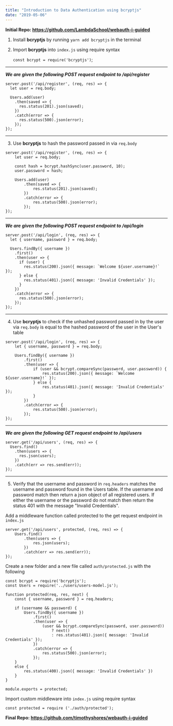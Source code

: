 ```yaml
---
title: "Introduction to Data Authentication using bcryptjs"
date: "2019-05-06"
---
```


**Initial Repo: https://github.com/LambdaSchool/webauth-i-guided**


1. Install **bcryptjs** by running `yarn add bcryptjs` in the terminal
2. Import **bcryptjs** into `index.js` using require syntax 
   
    `const bcrypt = require('bcryptjs')`;

---

***We are given the following POST request endpoint to /api/register***

```
server.post('/api/register', (req, res) => {
  let user = req.body;

  Users.add(user)
    .then(saved => {
      res.status(201).json(saved);
    })
    .catch(error => {
      res.status(500).json(error);
    });
});
```

---

3. Use **bcryptjs** to hash the password passed in via `req.body`

```
server.post('/api/register', (req, res) => {
    let user = req.body;

    const hash = bcrypt.hashSync(user.password, 10);
    user.password = hash;

    Users.add(user)
        .then(saved => {
            res.status(201).json(saved);
        })
        .catch(error => {
            res.status(500).json(error);
        });
});
```

---

***We are given the following POST request endpoint to /api/login***

```
server.post('/api/login', (req, res) => {
  let { username, password } = req.body;

  Users.findBy({ username })
    .first()
    .then(user => {
      if (user) {
        res.status(200).json({ message: `Welcome ${user.username}!` });
      } else {
        res.status(401).json({ message: 'Invalid Credentials' });
      }
    })
    .catch(error => {
      res.status(500).json(error);
    });
});
```

---

4. Use **bcryptjs** to check if the unhashed password passed in by the user via `req.body` is equal to the hashed password of the user in the User's table

```
server.post('/api/login', (req, res) => {
    let { username, password } = req.body;

    Users.findBy({ username })
        .first()
        .then(user => {
            if (user && bcrypt.compareSync(password, user.password)) {
                res.status(200).json({ message: `Welcome ${user.username}!` });
            } else {
                res.status(401).json({ message: 'Invalid Credentials' });
            }
        })
        .catch(error => {
            res.status(500).json(error);
        });
});
```

---

***We are given the following GET request endpoint to /api/users***

```
server.get('/api/users', (req, res) => {
  Users.find()
    .then(users => {
      res.json(users);
    })
    .catch(err => res.send(err));
});
```

---


5. Verify that the username and password in `req.headers` matches the username and password found in the Users table. If the username and password match then return a json object of all registered users. If either the username or the password do not match then return the status 401 with the message "Invalid Credentials".


Add a middleware function called protected to the get request endpoint in `index.js`

```
server.get('/api/users', protected, (req, res) => {
    Users.find()
        .then(users => {
            res.json(users);
        })
        .catch(err => res.send(err));
});
```

Create a new folder and a new file called `auth/protected.js` with the following 

```
const bcrypt = require('bcryptjs');
const Users = require('../users/users-model.js');

function protected(req, res, next) {
    const { username, password } = req.headers;

    if (username && password) {
        Users.findBy({ username })
            .first()
            .then(user => {
                (user && bcrypt.compareSync(password, user.password))
                    ? next()
                    : res.status(401).json({ message: 'Invalid Credentials' });
            })
            .catch(error => {
                res.status(500).json(error);
            });
    }
    else {
        res.status(400).json({ message: 'Invalid Credentials' })
    }
}

module.exports = protected;
```

Import custom middleware into `index.js` using require syntax

    const protected = require ('./auth/protected');

**Final Repo: https://github.com/timothyshores/webauth-i-guided**